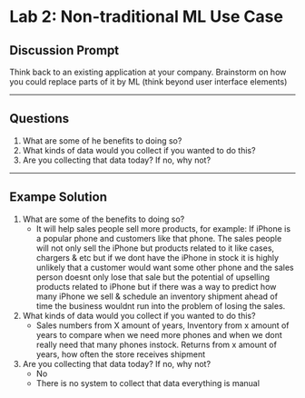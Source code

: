 # Lab 2: Non-traditional ML Use Case

## Discussion Prompt

Think back to an existing application at your company. Brainstorm on how you could replace parts of it by ML (think beyond user interface elements)

---
## Questions

1. What are some of he benefits to doing so?
2. What kinds of data would you collect if you wanted to do this?
3. Are you collecting that data today? If no, why not?

---
## Exampe Solution

1. What are some of the benefits to doing so?
    * It will help sales people sell more products, for example: If iPhone is a popular phone and customers like that phone. The sales people will not only sell the iPhone but products related to it like cases, chargers & etc but if we dont have the iPhone in stock it is highly unlikely that a customer would want some other phone and the sales person doesnt only lose that sale but the potential of upselling products related to iPhone but if there was a way to predict how many iPhone we sell & schedule an inventory shipment ahead of time the business wouldnt run into the problem of losing the sales.
2. What kinds of data would you collect if you wanted to do this?
    * Sales numbers from X amount of years, Inventory from x amount of years to compare when we need more phones and when we dont really need that many phones instock. Returns from x amount of years, how often the store receives shipment
3. Are you collecting that data today? If no, why not?
    * No
    * There is no system to collect that data everything is manual